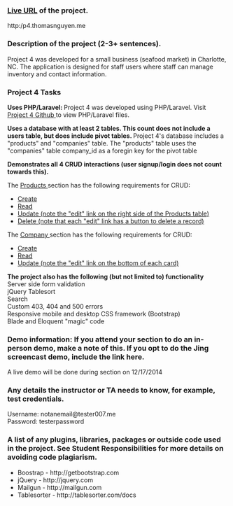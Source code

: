 <h3> <a href="http://p4.thomasnguyen.me/">Live URL</a> of the project. </h3>
<p> http:/p4.thomasnguyen.me <p>




<h3> Description of the project (2-3+ sentences). </h3>

<p> Project 4 was developed for a small business (seafood market) in Charlotte, NC. The application is designed for staff users where staff can manage inventory and contact information.</p>




<h3> Project 4 Tasks </h3>

<p><b> Uses PHP/Laravel: </b> Project 4 was developed using PHP/Laravel. Visit <a href="https://github.com/thomasnguyen704/p4"> Project 4 Github </a> to view PHP/Laravel files. </p>

<p><b> Uses a database with at least 2 tables. This count does not include a users table, but does include pivot tables. </b> Project 4's database includes a "products" and "companies" table. The "products" table uses the "companies" table company_id as a foregin key for the pivot table </p>

<p><b> Demonstrates all 4 CRUD interactions (user signup/login does not count towards this). </b></p>

<p> The <a href="http://p4.thomasnguyen.me/product"> Products </a> section has the following requirements for CRUD: </p>
<ul>
	<li> <a href="http://p4.thomasnguyen.me/product/create"> Create </a></li>
	<li> <a href="http://p4.thomasnguyen.me/product"> Read </a></li>
	<li> <a href="http://p4.thomasnguyen.me/product/"> Update (note the "edit" link on the right side of the Products table) </a> </li>
	<li> <a href="http://p4.thomasnguyen.me/product/edit/1"> Delete (note that each "edit" link has a button to delete a record) </a> </li>
</ul>

<p> The <a href="http://p4.thomasnguyen.me/company"> Company </a> section has the following requirements for CRUD: </p>
<ul>
	<li><a href="http://p4.thomasnguyen.me/company/create"> Create </a></li>
	<li><a href="http://p4.thomasnguyen.me/company/"> Read </a></li>
	<li><a href="http://p4.thomasnguyen.me/company/"> Update (note the "edit" link on the bottom of each card) </a></li>
</ul>


<p><b> The project also has the following (but not limited to) functionality </b><br>
Server side form validation <br>
jQuery Tablesort <br>
Search <br>
Custom 403, 404 and 500 errors <br>
Responsive mobile and desktop CSS framework (Bootstrap) <br>
Blade and Eloquent "magic" code <br>




<h3> Demo information: If you attend your section to do an in-person demo, make a note of this. If you opt to do the Jing screencast demo, include the link here. </h3>
<p> A live demo will be done during section on 12/17/2014 </p>



<h3> Any details the instructor or TA needs to know, for example, test credentials. </h3>
<p> Username: notanemail@tester007.me <br>
Password: testerpassword </p>



<h3> A list of any plugins, libraries, packages or outside code used in the project. See Student Responsibilities for more details on avoiding code plagiarism. </h3>
<ul>
	<li> Boostrap - http://getbootstrap.com </li>
	<li> jQuery - http://jquery.com </li>
	<li> Mailgun - http://mailgun.com </li>
	<li> Tablesorter - http://tablesorter.com/docs </li>
</ul>


